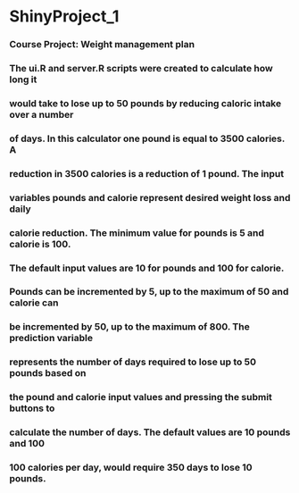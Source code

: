 # ShinyProject_1
### Course Project: Weight management plan
### The ui.R and server.R scripts were created to calculate how long it
### would take to lose up to 50 pounds by reducing caloric intake over a number
### of days.  In this calculator one pound is equal to 3500 calories.  A 
### reduction in 3500 calories is a reduction of 1 pound. The input     
### variables pounds and calorie represent desired weight loss and daily
### calorie reduction. The minimum value for pounds is 5 and calorie is 100.
### The default input values are 10 for pounds and 100 for calorie. 
### Pounds can be incremented by 5, up to the maximum of 50 and calorie can
### be incremented by 50, up to the maximum of 800.  The prediction variable
### represents the number of days required to lose up to 50 pounds based on
### the pound and calorie input values and pressing the submit buttons to
### calculate the number of days.  The default values are 10 pounds and 100 
### 100 calories per day, would require 350 days to lose 10 pounds.
